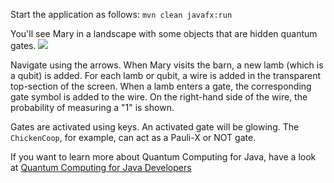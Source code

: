 Start the application as follows:
`mvn clean javafx:run`

You'll see Mary in a landscape with some objects that are hidden quantum
gates.
![](https://github.com/johanvos/quantumjava/blob/master/ch05/maryqubit/docs/marylandscape.png)

Navigate using the arrows. When Mary visits the barn, a new lamb (which is a qubit) is added.
For each lamb or qubit, a wire is added in the transparent top-section of the screen.
When a lamb enters a gate, the corresponding gate symbol is added to the wire. On the right-hand side of the
wire, the probability of measuring a "1" is shown.

Gates are activated using keys. An activated gate will be glowing. The `ChickenCoop`, for example, can act
as a Pauli-X or NOT gate.

If you want to learn more about Quantum Computing for Java, have a look at 
<a href="https://www.manning.com/books/quantum-computing-for-java-developers?a_aid=quantumjava&a_bid=e5166ab9">Quantum Computing for Java Developers</a>

